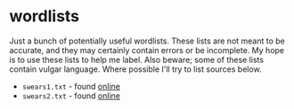 # wordlists

Just a bunch of potentially useful wordlists. These lists are not meant to be accurate, and they may certainly contain errors or be incomplete. My hope is to use these lists to help me label. Also beware; some of these lists contain vulgar language. Where possible I'll try to list sources below. 

- `swears1.txt` - found [online](https://data.world/natereed/banned-words-list/workspace/file?filename=swearWords.txt)
- `swears2.txt` - found [online](https://www.cs.cmu.edu/~biglou/resources/bad-words.txt)
